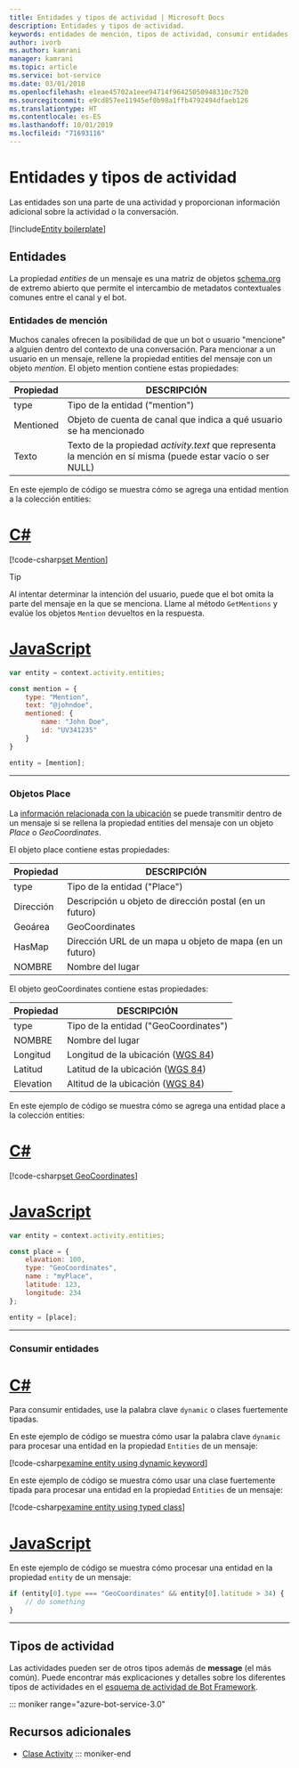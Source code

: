 ```yaml
---
title: Entidades y tipos de actividad | Microsoft Docs
description: Entidades y tipos de actividad.
keywords: entidades de mención, tipos de actividad, consumir entidades
author: ivorb
ms.author: kamrani
manager: kamrani
ms.topic: article
ms.service: bot-service
ms.date: 03/01/2018
ms.openlocfilehash: e1eae45702a1eee94714f96425050948310c7520
ms.sourcegitcommit: e9cd857ee11945ef0b98a1ffb4792494dfaeb126
ms.translationtype: HT
ms.contentlocale: es-ES
ms.lasthandoff: 10/01/2019
ms.locfileid: "71693116"
---
```

# <a name="entities-and-activity-types"></a>Entidades y tipos de actividad

Las entidades son una parte de una actividad y proporcionan información adicional sobre la actividad o la conversación.

[!include[Entity boilerplate](includes/snippet-entity-boilerplate.md)]

## <a name="entities"></a>Entidades

La propiedad *entities* de un mensaje es una matriz de objetos <a href="http://schema.org/" target="_blank">schema.org</a> de extremo abierto que permite el intercambio de metadatos contextuales comunes entre el canal y el bot.

### <a name="mention-entities"></a>Entidades de mención

Muchos canales ofrecen la posibilidad de que un bot o usuario "mencione" a alguien dentro del contexto de una conversación.
Para mencionar a un usuario en un mensaje, rellene la propiedad entities del mensaje con un objeto *mention*.
El objeto mention contiene estas propiedades:

| Propiedad | DESCRIPCIÓN |
|----|----|
| type | Tipo de la entidad ("mention") |
| Mentioned | Objeto de cuenta de canal que indica a qué usuario se ha mencionado | 
| Texto | Texto de la propiedad *activity.text* que representa la mención en sí misma (puede estar vacío o ser NULL) |

En este ejemplo de código se muestra cómo se agrega una entidad mention a la colección entities:

# <a name="ctabcs"></a>[C#](#tab/cs)
[!code-csharp[set Mention](includes/code/dotnet-create-messages.cs#setMention)]

> [!TIP]
> Al intentar determinar la intención del usuario, puede que el bot omita la parte del mensaje en la que se menciona. Llame al método `GetMentions` y evalúe los objetos `Mention` devueltos en la respuesta.

# <a name="javascripttabjs"></a>[JavaScript](#tab/js)
```javascript
var entity = context.activity.entities;

const mention = {
    type: "Mention",
    text: "@johndoe",
    mentioned: {
        name: "John Doe",
        id: "UV341235"
    }
}

entity = [mention];
```

---

### <a name="place-objects"></a>Objetos Place

La <a href="https://schema.org/Place" target="_blank">información relacionada con la ubicación</a> se puede transmitir dentro de un mensaje si se rellena la propiedad entities del mensaje con un objeto *Place* o *GeoCoordinates*.

El objeto place contiene estas propiedades:

| Propiedad | DESCRIPCIÓN |
|----|----|
| type | Tipo de la entidad ("Place") |
| Dirección | Descripción u objeto de dirección postal (en un futuro) |
| Geoárea | GeoCoordinates |
| HasMap | Dirección URL de un mapa u objeto de mapa (en un futuro) |
| NOMBRE | Nombre del lugar |

El objeto geoCoordinates contiene estas propiedades:

| Propiedad | DESCRIPCIÓN |
|----|----|
| type | Tipo de la entidad ("GeoCoordinates") |
| NOMBRE | Nombre del lugar |
| Longitud | Longitud de la ubicación (<a href="https://en.wikipedia.org/wiki/World_Geodetic_System" target="_blank">WGS 84</a>) |
| Latitud | Latitud de la ubicación (<a href="https://en.wikipedia.org/wiki/World_Geodetic_System" target="_blank">WGS 84</a>) |
| Elevation | Altitud de la ubicación (<a href="https://en.wikipedia.org/wiki/World_Geodetic_System" target="_blank">WGS 84</a>) |

En este ejemplo de código se muestra cómo se agrega una entidad place a la colección entities:

# <a name="ctabcs"></a>[C#](#tab/cs)
[!code-csharp[set GeoCoordinates](includes/code/dotnet-create-messages.cs#setGeoCoord)]

# <a name="javascripttabjs"></a>[JavaScript](#tab/js)
```javascript
var entity = context.activity.entities;

const place = {
    elavation: 100,
    type: "GeoCoordinates",
    name : "myPlace",
    latitude: 123,
    longitude: 234
};

entity = [place];

```

---

### <a name="consume-entities"></a>Consumir entidades

# <a name="ctabcs"></a>[C#](#tab/cs)

Para consumir entidades, use la palabra clave `dynamic` o clases fuertemente tipadas.

En este ejemplo de código se muestra cómo usar la palabra clave `dynamic` para procesar una entidad en la propiedad `Entities` de un mensaje:

[!code-csharp[examine entity using dynamic keyword](includes/code/dotnet-create-messages.cs#examineEntity1)]

En este ejemplo de código se muestra cómo usar una clase fuertemente tipada para procesar una entidad en la propiedad `Entities` de un mensaje:

[!code-csharp[examine entity using typed class](includes/code/dotnet-create-messages.cs#examineEntity2)]

# <a name="javascripttabjs"></a>[JavaScript](#tab/js)

En este ejemplo de código se muestra cómo procesar una entidad en la propiedad `entity` de un mensaje:

```javascript
if (entity[0].type === "GeoCoordinates" && entity[0].latitude > 34) {
    // do something
}
```

---

## <a name="activity-types"></a>Tipos de actividad
<!-- 
This code example show how to process an activity of type **message**:

# [C#](#tab/cs)

```cs
if (context.Activity.Type == ActivityTypes.Message){
    // do something
}
```

# [JavaScript](#tab/js)

```js
if(context.activity.type === 'message'){
    // do something
}
```

--- -->

Las actividades pueden ser de otros tipos además de **message** (el más común). Puede encontrar más explicaciones y detalles sobre los diferentes tipos de actividades en el [esquema de actividad de Bot Framework](https://aka.ms/botSpecs-activitySchema).

::: moniker range="azure-bot-service-3.0"

## <a name="additional-resources"></a>Recursos adicionales

- <a href="https://docs.botframework.com/csharp/builder/sdkreference/dc/d2f/class_microsoft_1_1_bot_1_1_connector_1_1_activity.html" target="_blank">Clase Activity</a>
::: moniker-end
